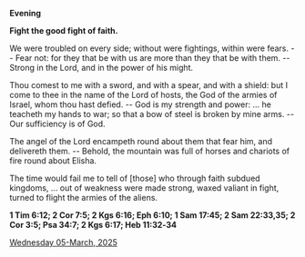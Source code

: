 **Evening**

**Fight the good fight of faith.**
 
We were troubled on every side; without were fightings, within were fears. -- Fear not: for they that be with us are more than they that be with them. -- Strong in the Lord, and in the power of his might.
 
Thou comest to me with a sword, and with a spear, and with a shield: but I come to thee in the name of the Lord of hosts, the God of the armies of Israel, whom thou hast defied. -- God is my strength and power: ... he teacheth my hands to war; so that a bow of steel is broken by mine arms. -- Our sufficiency is of God.
 
The angel of the Lord encampeth round about them that fear him, and delivereth them. -- Behold, the mountain was full of horses and chariots of fire round about Elisha.
 
The time would fail me to tell of [those] who through faith subdued kingdoms, ... out of weakness were made strong, waxed valiant in fight, turned to flight the armies of the aliens.  

**1 Tim 6:12; 2 Cor 7:5; 2 Kgs 6:16; Eph 6:10; 1 Sam 17:45; 2 Sam 22:33,35; 2 Cor 3:5; Psa 34:7; 2 Kgs 6:17; Heb 11:32‑34**

[Wednesday 05-March, 2025](https://t.me/daily_light)
